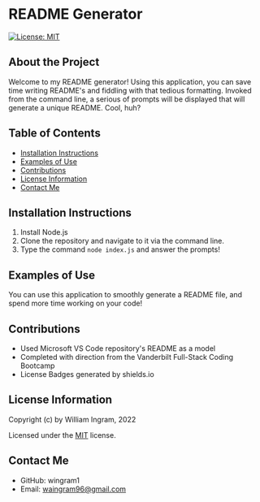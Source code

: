 # README Generator
[![License: MIT](https://img.shields.io/badge/License-MIT-yellow.svg)](https://opensource.org/licenses/MIT)
## About the Project
Welcome to my README generator! Using this application, you can save time writing README's and fiddling with that tedious formatting. Invoked from the command line, a serious of prompts will be displayed that will generate a unique README. Cool, huh?

## Table of Contents
- [Installation Instructions](#installation-instructions)
- [Examples of Use](#examples-of-use)
- [Contributions](#contributions)
- [License Information](#license-information)
- [Contact Me](#contact-me)
## Installation Instructions
  1. Install Node.js      
  2. Clone the repository and navigate to it via the command line.     
  3. Type the command `node index.js` and answer the prompts!
## Examples of Use
  You can use this application to smoothly generate a README file, and spend more time working on your code!
## Contributions
- Used Microsoft VS Code repository's README as a model 
 - Completed with direction from the Vanderbilt Full-Stack Coding Bootcamp 
 - License Badges generated by shields.io
## License Information
  Copyright (c) by William Ingram, 2022
  
  Licensed under the [MIT](https://opensource.org/licenses/MIT) license.
## Contact Me
- GitHub: wingram1
- Email: waingram96@gmail.com
